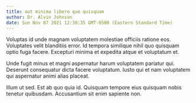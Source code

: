 ```yaml
---
title: aut minima libero quo quisquam
author: Dr. Alvin Johnson
date: Sun Nov 07 2021 12:38:35 GMT-0500 (Eastern Standard Time)
---
```

Voluptas id unde magnam voluptatem molestiae officiis ratione eos. Voluptates velit blanditiis error. Id tempora similique nihil quo quisquam optio fuga facere. Excepturi minima et expedita atque et voluptatum et.

 Unde fugit minus et magni aspernatur harum voluptatem pariatur qui. Deserunt consequatur dicta facere voluptatum. Iusto qui et nam voluptatem qui aspernatur animi alias placeat.

 Illum ut sed. Est ab quo quia id. Quisquam tempore eius quisquam nobis tenetur quibusdam. Accusantium sit enim sapiente non.